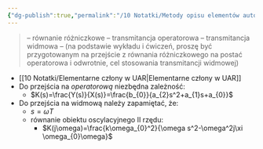 ```yaml
---
{"dg-publish":true,"permalink":"/10 Notatki/Metody opisu elementów automatyki/","tags":["wiedza/zettel"]}
---
```


> – równanie różniczkowe
> – transmitancja operatorowa
> – transmitancja widmowa
> – (na podstawie wykładu i ćwiczeń, proszę być przygotowanym na przejście z równania różniczkowego na postać operatorowa i odwrotnie, cel stosowania transmitancji widmowej)
* [[10 Notatki/Elementarne człony w UAR\|Elementarne człony w UAR]]
* Do przejścia na *operatorową* niezbędna zależność:
	* $K(s)=\frac{Y(s)}{X(s)}=\frac{b_{0}}{a_{2}s^2+a_{1}s+a_{0}}$
* Do przejścia na widmową należy zapamiętać, że:
	* $s=\omega T$
	* równanie obiektu oscylacyjnego II rzędu:
		* $K(j\omega)=\frac{k\omega_{0}^2}{\omega s^2-\omega^2j\xi \omega_{0}\omega}$